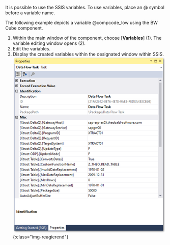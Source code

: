
It is possible to use the SSIS variables. To use variables, place an @ symbol before a variable name.

The following example depicts a variable @compcode_low using the BW Cube component.
1. Within the main window of the component, choose [**Variables**] (1). The variable editing window opens (2).
2. Edit the variables.
3. Display the created variables within the designated window within SSIS.
![Properties](/img/content/xis/properties.png){:class="img-reagierend"}


